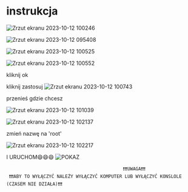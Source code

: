# instrukcja

![Zrzut ekranu 2023-10-12 100246](https://github.com/Deathinnight1111/instrukcja/assets/147699641/652528d4-de3e-41d5-b672-24268418aa8c)


![Zrzut ekranu 2023-10-12 095408](https://github.com/Deathinnight1111/instrukcja/assets/147699641/dac54d7d-ecb9-46e4-a3a8-adeb70dbb52c)

![Zrzut ekranu 2023-10-12 100525](https://github.com/Deathinnight1111/instrukcja/assets/147699641/11b41bb9-45b7-4e1e-ad64-a552c61a0bca)

![Zrzut ekranu 2023-10-12 100552](https://github.com/Deathinnight1111/instrukcja/assets/147699641/6037b4c2-1856-44fb-be7c-6ed0512929c6)

kliknij ok


kliknij zastosuj
![Zrzut ekranu 2023-10-12 100743](https://github.com/Deathinnight1111/instrukcja/assets/147699641/8f0ecdf2-f0de-47a3-a99c-373a82d12db0)

przenieś gdzie chcesz

![Zrzut ekranu 2023-10-12 101039](https://github.com/Deathinnight1111/instrukcja/assets/147699641/1ef4c2c5-ed87-4566-b259-b1c3a2c465e4)

![Zrzut ekranu 2023-10-12 102137](https://github.com/Deathinnight1111/instrukcja/assets/147699641/3486ce76-70c9-431e-9ed6-d01f296293b0)

zmień nazwę na 'root'

![Zrzut ekranu 2023-10-12 102217](https://github.com/Deathinnight1111/instrukcja/assets/147699641/49bca3f7-fdd2-42af-b7cf-ee0eaf75e6ca)

I URUCHOM😄😄😄
![POKAZ](https://github.com/Deathinnight1111/instrukcja/assets/147699641/533495fa-205b-4ed7-bcc7-c86a3ade4dba)

                                               ❗❗❗UWAGA❗❗❗
     ❗❗❗ABY TO WYŁĄCZYĆ NALEŻY WYŁĄCZYĆ KOMPUTER LUB WYŁĄCZYĆ KONSLOLE (CZASEM NIE DZIAŁA)❗❗❗
